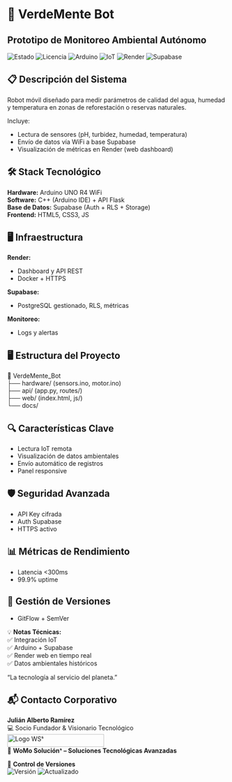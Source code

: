 # 🌱 VerdeMente Bot  
## Prototipo de Monitoreo Ambiental Autónomo  

![Estado](https://img.shields.io/badge/🚀_En_Desarrollo-blue) ![Licencia](https://img.shields.io/badge/Licencia-🔒_Privada-red) ![Arduino](https://img.shields.io/badge/Arduino_R4_WiFi-blue?logo=arduino&logoColor=white) ![IoT](https://img.shields.io/badge/IoT-Internet_of_Things-green) ![Render](https://img.shields.io/badge/Render-Cloud_Deploy-0099FF?logo=render&logoColor=white) ![Supabase](https://img.shields.io/badge/Supabase-Auth_%26_DB-3ECF8E?logo=supabase&logoColor=white)

## 📋 Descripción del Sistema  
Robot móvil diseñado para medir parámetros de calidad del agua, humedad y temperatura en zonas de reforestación o reservas naturales.  

Incluye:
- Lectura de sensores (pH, turbidez, humedad, temperatura)  
- Envío de datos vía WiFi a base Supabase  
- Visualización de métricas en Render (web dashboard)  

## 🛠 Stack Tecnológico  
**Hardware:** Arduino UNO R4 WiFi  
**Software:** C++ (Arduino IDE) + API Flask  
**Base de Datos:** Supabase (Auth + RLS + Storage)  
**Frontend:** HTML5, CSS3, JS  

## 🖥️ Infraestructura  
**Render:**  
- Dashboard y API REST  
- Docker + HTTPS  

**Supabase:**  
- PostgreSQL gestionado, RLS, métricas  

**Monitoreo:**  
- Logs y alertas  

## 🖥️ Estructura del Proyecto  
📁 VerdeMente_Bot  
├── hardware/ (sensors.ino, motor.ino)  
├── api/ (app.py, routes/)  
├── web/ (index.html, js/)  
└── docs/  

## 🔍 Características Clave  
- Lectura IoT remota  
- Visualización de datos ambientales  
- Envío automático de registros  
- Panel responsive  

## 🛡️ Seguridad Avanzada  
- API Key cifrada  
- Auth Supabase  
- HTTPS activo  

## 📊 Métricas de Rendimiento  
- Latencia <300ms  
- 99.9% uptime  

## 📝 Gestión de Versiones  
- GitFlow + SemVer  

💡 **Notas Técnicas:**  
✅ Integración IoT  
✅ Arduino + Supabase  
✅ Render web en tiempo real  
✅ Datos ambientales históricos  

“La tecnología al servicio del planeta.”  

## 📬 Contacto Corporativo  
**Julián Alberto Ramírez**  
💻 Socio Fundador & Visionario Tecnológico  
<img width="222" height="29" alt="Logo WSˢ" src="https://github.com/user-attachments/assets/24519130-f605-4762-a4f2-374c450f2b64" />  
🏢 **WoMo Soluciónˢ – Soluciones Tecnológicas Avanzadas**  

📅 **Control de Versiones**  
![Versión](https://img.shields.io/badge/Versión-1.0.0-blue) ![Actualizado](https://img.shields.io/badge/Actualizado-Oct_2025-green)
